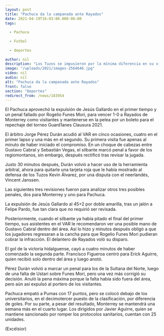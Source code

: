 ```yaml
---
layout: post
title: "Pachuca da la campanada ante Rayados"
date: 2021-04-19T16:03:00.000-06:00
tags:
  
  - Pachuca
  
  - Futbol
  
  - deportes
  
author: nil
description: "Los Tuzos se impusieron por la mínima diferencia en su visita a Monterrey y mantiene vivas sus esperanzas de un boleto a la reclasificación"
image: "/uploads/2021/images-2564646.jpg"
video: nil
audio: nil
alt: "Pachuca da la campanada ante Rayados"
front: false
section: "Deportes"
redirect_from: /news/183954
---
```


El Pachuca aprovechó la expulsión de Jesús Gallardo en el primer tiempo y un penal fallado por Rogelio Funes Mori, para vencer 1-0 a Rayados de Monterrey como visitantes y mantenerse en la pelea por un boleto para el repechaje del torneo Guard1anes Clausura 2021. 

El árbitro Jorge Pérez Durán acudió al VAR en cinco ocasiones, cuatro en el primer lapso y una más en el segundo. Su primera visita fue apenas al minuto de haber iniciado el compromiso. En un choque de cabezas entre Gustavo Cabral y Sebastián Vegas, el silbante marcó penal a favor de los regiomontanos, sin embargo, después rectificó tras revisar la jugada. 

Justo 30 minutos después, Durán volvió a hacer uso de la herramienta arbitral, ahora para quitarle una tarjeta roja que le había mostrado al defensa de los Tuzos Kevin Álvarez, por una disputa con el neerlandés, Vincent Janssen.

Las siguientes tres revisiones fueron para analizar otros tres posibles penales, dos para Monterrey y uno para Pachuca. 

La expulsión de Jesús Gallardo al 45+2 por doble amarilla, tras un jalón a Felipe Pardo, fue tan clara que no requirió ser revisada. 

Posteriormente, cuando el silbante ya había pitado el final del primer tiempo, sus asistentes en el VAR le recomendaron ver una posible mano de Gustavo Cabral dentro del área. Así lo hizo y minutos después obligó a que los jugadores regresaran a la cancha para que Rogelio Funes Mori pudieran cobrar la infracción. El delantero de Rayados voló su disparo. 

El gol de la victoria hidalguense, cayó a cuatro minutos de haber comenzado la segunda parte. Francisco Figueroa centró para Erick Aguirre, quien recibió solo dentro del área y luego anotó. 

Pérez Durán volvió a marcar un penal para los de la Sultana del Norte, luego de una falta de Ustari sobre Funes Mori, pero una vez más corrigió su decisión. Anuló la pena máxima porque la falta había sido fuera del área, pero aún así expulsó al portero de los visitantes. 

Pachuca empató a Pumas con 17 puntos, pero se colocó debajo de los universitarios, en el decimotercer puesto de la clasificación, por diferencia de goles. Por su parte, a pesar del resultado, Monterrey se mantendrá una semana más en el cuarto lugar. Los dirigidos por Javier Aguirre, quien se mantiene sancionado por romper los protocolos sanitarios, cuentan con 25 unidades.

(Excélsior)
